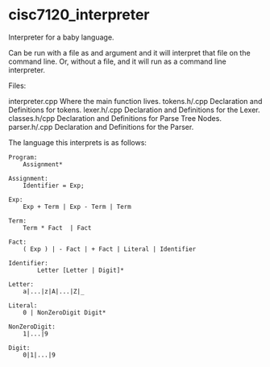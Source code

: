 # cisc7120_interpreter
Interpreter for a baby language.

Can be run with a file as and argument and it will interpret that file on the command line.
Or, without a file, and it will run as a command line interpreter.

Files:

interpreter.cpp   Where the main function lives.
tokens.h/.cpp     Declaration and Definitions for tokens.
lexer.h/.cpp      Declaration and Definitions for the Lexer.
classes.h/cpp     Declaration and Definitions for Parse Tree Nodes.
parser.h/.cpp     Declaration and Definitions for the Parser.



The language this interprets is as follows:
```
Program:
	Assignment*

Assignment:
	Identifier = Exp;

Exp: 
	Exp + Term | Exp - Term | Term

Term:
	Term * Fact  | Fact

Fact:
	( Exp ) | - Fact | + Fact | Literal | Identifier

Identifier:
     	Letter [Letter | Digit]*

Letter:
	a|...|z|A|...|Z|_

Literal:
	0 | NonZeroDigit Digit*
		
NonZeroDigit:
	1|...|9

Digit:
	0|1|...|9
```
